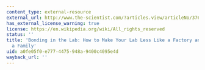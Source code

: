 ```yaml
---
content_type: external-resource
external_url: http://www.the-scientist.com/?articles.view/articleNo/37616/title/Bonding-in-the-Lab/
has_external_license_warning: true
license: https://en.wikipedia.org/wiki/All_rights_reserved
status: ''
title: 'Bonding in the Lab: How to Make Your Lab Less Like a Factory and More Like
  a Family'
uid: a0fe05f0-e777-4475-948a-9400c4095e4d
wayback_url: ''
---
```

